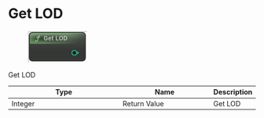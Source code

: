 # Get LOD

<div align="left" data-full-width="false">

<figure><img src="Get_LOD.png" alt=""><figcaption></figcaption></figure>

</div>

Get LOD

<table>
<thead><tr><th width="250">Type</th><th width="200">Name</th><th>Description</th></tr></thead>
<tbody>
<tr><td>Integer</td><td>Return Value</td><td>Get LOD</td></tr>
</tbody>
</table>